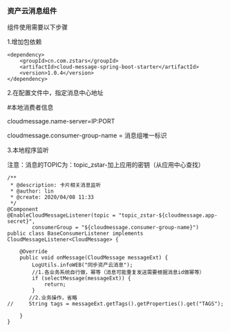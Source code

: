 ### 资产云消息组件

组件使用需要以下步骤

1.增加包依赖

```
<dependency>
    <groupId>cn.com.zstars</groupId>
    <artifactId>cloud-message-spring-boot-starter</artifactId>
    <version>1.0.4</version>
</dependency>
```




2.在配置文件中，指定消息中心地址

\#本地消费者信息

cloudmessage.name-server=IP:PORT

cloudmessage.consumer-group-name = 消息组唯一标识





3.本地程序监听

注意：消息的TOPIC为：topic_zstar-加上应用的密钥（从应用中心查找）

```
/**
 * @description: 卡片相关消息监听
 * @author: lin
 * @create: 2020/04/08 11:33
 */
@Component
@EnableCloudMessageListener(topic = "topic_zstar-${cloudmessage.app-secret}",
        consumerGroup = "${cloudmessage.consumer-group-name}")
public class BaseConsumerListener implements CloudMessageListener<CloudMessage> {

    @Override
    public void onMessage(CloudMessage messageExt) {
        LogUtils.infoWEB("同步资产云消息");
        //1.各业务系统自行做，幂等（消息可能重复发送需要根据消息id做幂等）
        if (selectMessage(messageExt)) {
            return;
        }
       //2.业务操作，省略
//     String tags = messageExt.getTags().getProperties().get("TAGS");

    }
}
```